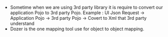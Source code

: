   * Sometime when we are using 3rd party library it is require to convert our application Pojo to 3rd party Pojo.
    Example : 
	    UI Json Request -> Application Pojo -> 3rd party Pojo -> Covert to Xml that 3rd party understand 
  * Dozer is the one mapping tool use for object to object mapping.
